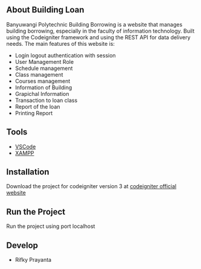 ## About Building Loan

Banyuwangi Polytechnic Building Borrowing is a website that manages building borrowing, especially in the faculty of information technology. Built using the Codeigniter framework and using the REST API for data delivery needs. The main features of this website is:

- Login logout authentication with session
- User Management Role
- Schedule management
- Class management
- Courses management
- Information of Building
- Grapichal Information
- Transaction to loan class
- Report of the loan
- Printing Report

## Tools

- [VSCode](https://code.visualstudio.com/)
- [XAMPP](https://www.apachefriends.org/index.html)

## Installation

Download the project for codeigniter version 3 at [codeigniter official website](https://codeigniter.com/download)

## Run the Project

Run the project using port localhost

## Develop

- Rifky Prayanta
